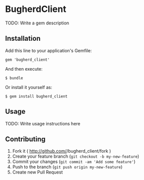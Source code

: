 # BugherdClient

TODO: Write a gem description

## Installation

Add this line to your application's Gemfile:

    gem 'bugherd_client'

And then execute:

    $ bundle

Or install it yourself as:

    $ gem install bugherd_client

## Usage

TODO: Write usage instructions here

## Contributing

1. Fork it ( http://github.com/<my-github-username>/bugherd_client/fork )
2. Create your feature branch (`git checkout -b my-new-feature`)
3. Commit your changes (`git commit -am 'Add some feature'`)
4. Push to the branch (`git push origin my-new-feature`)
5. Create new Pull Request

